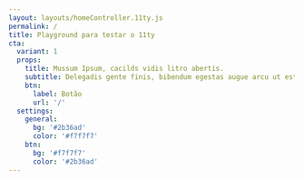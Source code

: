 ```yaml
---
layout: layouts/homeController.11ty.js
permalink: /
title: Playground para testar o 11ty
cta:
  variant: 1
  props:
    title: Mussum Ipsum, cacilds vidis litro abertis.
    subtitle: Delegadis gente finis, bibendum egestas augue arcu ut est. Praesent malesuada urna nisi.
    btn: 
      label: Botão
      url: '/'
  settings:
    general:
      bg: '#2b36ad'
      color: '#f7f7f7'
    btn:
      bg: '#f7f7f7'
      color: '#2b36ad'    
---
```




